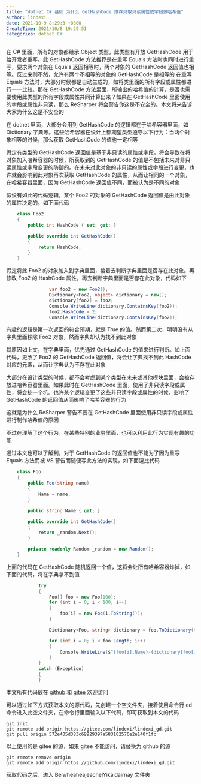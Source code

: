 ```yaml
---
title: "dotnet C# 基础 为什么 GetHashCode 推荐只取只读属性或字段做哈希值"
author: lindexi
date: 2021-10-9 8:29:3 +0800
CreateTime: 2021/10/8 19:29:51
categories: dotnet C#
---
```


在 C# 里面，所有的对象都继承 Object 类型，此类型有开放 GetHashCode 用于给开发者重写。此 GetHashCode 方法推荐是在重写 Equals 方法时也同时进行重写，要求两个对象在 Equals 返回相等时，两个对象的 GetHashCode 返回值也相等。反过来则不然，允许有两个不相等的对象的 GetHashCode 是相等的
在重写 Equals 方法时，大部分时候都是自动生成的，如将类里面的所有字段或属性都进行一一比较。那在 GetHashCode 方法里面，所输出的哈希值的计算，是否也需要使用此类型的所有字段或属性共同计算出来？如果在 GetHashCode 里面使用的字段或属性非只读，那么 ReSharper 将会警告你这是不安全的。本文将来告诉大家为什么这是不安全的

<!--more-->


<!-- CreateTime:2021/10/8 19:29:51 -->

<!-- 博客 -->

在 dotnet 里面，大部分会用到 GetHashCode 的逻辑都在于哈希容器里面，如 Dictionary 字典等。这些哈希容器在设计上都期望类型遵守以下行为：当两个对象相等的时候，那么获取 GetHashCode 的值也一定相等

假定有类型的 GetHashCode 返回值是基于非只读的属性或字段，将会导致在将对象加入哈希容器的时候，所获取到的 GetHashCode 的值是不包括未来对非只读属性或字段变更的防御的。在未来对此对象的非只读的属性或字段进行变更，也许就会影响到此对象再次获取 GetHashCode 的属性，从而让相同的一个对象，在哈希容器里面，因为 GetHashCode 返回值不同，而被认为是不同的对象

假设有如此的代码逻辑，某个 Foo2 的对象的 GetHashCode 返回值是由此对象的属性决定的，如下面代码

```csharp
    class Foo2
    {
        public int HashCode { set; get; }

        public override int GetHashCode()
        {
            return HashCode;
        }
    }
```

假定将此 Foo2 的对象加入到字典里面，接着去判断字典里面是否存在此对象。再修改 Foo2 的 HashCode 属性，再去判断字典里面是否存在此对象，代码如下

```csharp
                var foo2 = new Foo2();
                Dictionary<Foo2, object> dictionary = new();
                dictionary[foo2] = foo2;
                Console.WriteLine(dictionary.ContainsKey(foo2));
                foo2.HashCode = 2;
                Console.WriteLine(dictionary.ContainsKey(foo2));
```

有趣的逻辑是第一次返回的符合预期，就是 True 的值。然而第二次，明明没有从字典里面移除 Foo2 对象，然而字典却认为找不到此对象

其原因如上文，在字典里面，优先通过 GetHashCode 的值来进行判断。如上面代码，更改了 Foo2 的 GetHashCode 返回值，将会让字典找不到此 HashCode 对应的元素，从而让字典认为不存在此对象

大部分在设计类型的时候，都不会考虑到某个类型在未来或其他模块里面，会被存放进哈希容器里面。如果此时在 GetHashCode 里面，使用了非只读字段或属性，将会挖一个坑。也许某个逻辑变更了这些非只读字段或属性的时候，影响了 GetHashCode 的返回值从而影响了哈希容器的行为

这就是为什么 ReSharper 警告不要在 GetHashCode 里面使用非只读字段或属性进行制作哈希值的原因

不过在理解了这个行为，在某些特别的业务里面，也可以利用此行为实现有趣的功能

通过本文也可以了解到，对于 GetHashCode 的返回值也不能为了因为重写 Equals 方法而被 VS 警告而随便写此方法的实现，如下面逗比代码

```csharp
    class Foo
    {
        public Foo(string name)
        {
            Name = name;
        }

        public string Name { get; }

        public override int GetHashCode()
        {
            return _random.Next();
        }

        private readonly Random _random = new Random();
    }
```

上面的代码在 GetHashCode 随机返回一个值，这将会让所有哈希容器炸掉，如下面的代码，将在字典拿不到值

```csharp
            try
            {
                Foo[] foo = new Foo[100];
                for (int i = 0; i < 100; i++)
                {
                    foo[i] = new Foo(i.ToString());
                }

                Dictionary<Foo, string> dictionary = foo.ToDictionary(t => t, t => t.Name);

                for (int i = 0; i < foo.Length; i++)
                {
                    Console.WriteLine($"{foo[i].Name}-{dictionary[foo[i]]}"); // KeyNotFoundException
                }
            }
            catch (Exception)
            {
            }
```

本文所有代码放在 [github](https://github.com/lindexi/lindexi_gd/tree/572e405d383c69929397a583102576e2e140f1fc/BelwheaheajeachelYikaidairnay) 和 [gitee](https://gitee.com/lindexi/lindexi_gd/tree/572e405d383c69929397a583102576e2e140f1fc/BelwheaheajeachelYikaidairnay) 欢迎访问

可以通过如下方式获取本文的源代码，先创建一个空文件夹，接着使用命令行 cd 命令进入此空文件夹，在命令行里面输入以下代码，即可获取到本文的代码

```
git init
git remote add origin https://gitee.com/lindexi/lindexi_gd.git
git pull origin 572e405d383c69929397a583102576e2e140f1fc
```

以上使用的是 gitee 的源，如果 gitee 不能访问，请替换为 github 的源

```
git remote remove origin
git remote add origin https://github.com/lindexi/lindexi_gd.git
```

获取代码之后，进入 BelwheaheajeachelYikaidairnay 文件夹

